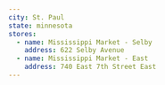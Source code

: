 ```yaml
---
city: St. Paul
state: minnesota
stores:
  - name: Mississippi Market - Selby
    address: 622 Selby Avenue
  - name: Mississippi Market - East
    address: 740 East 7th Street East
---
```

